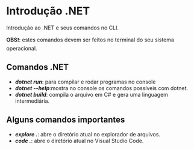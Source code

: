 # Introdução .NET
Introdução ao .NET e seus comandos no CLI.

**OBS**:heavy_exclamation_mark:: estes comandos devem ser feitos no terminal do seu sistema operacional. 

## Comandos .NET

- **_dotnet run_**: para compilar e rodar programas no console
- **_dotnet --help_**:mostra no console os comandos possíveis com dotnet.
-  **_dotnet build_**: compila o arquivo em C# e gera uma linguagem intermediária.

## Alguns comandos importantes
- **_explore ._**: abre o diretório atual no explorador de arquivos.
- **_code ._**: abre o diretório atual no Visual Studio Code.

